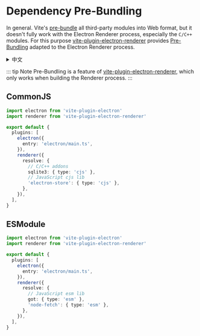 # Dependency Pre-Bundling

In general. Vite's [pre-bundle](https://vitejs.dev/guide/dep-pre-bundling.html) all third-party modules into Web format, but it doesn't fully work with the Electron Renderer process, especially the `C/C++` modules. For this purpose [vite-plugin-electron-renderer](https://github.com/electron-vite/vite-plugin-electron-renderer) provides [Pre-Bundling](https://github.com/electron-vite/vite-plugin-electron-renderer#dependency-pre-bundling) adapted to the Electron Renderer process.

<details>
  <summary>中文</summary>
  <p>一般情况下。 Vite 的<a target="_blank" href="https://vitejs.dev/guide/dep-pre-bundling.html">预构建</a>会将所有第三方模块构建成 Web 格式，但它无法完全使用于 Electrn 渲染进程，尤其是 <code>C/C++</code> 扩展。 为此 <a target="_blank" href="https://github.com/electron-vite/vite-plugin-electron-renderer">vite-plugin-electron-renderer</a> 提供了适配 Electron 渲染进程的<a target="_blank" href="https://github.com/electron-vite/vite-plugin-electron-renderer#dependency-pre-bundling">预构建</a>。</p>
</details>

::: tip Note
Pre-Bundling is a feature of [vite-plugin-electron-renderer](https://github.com/electron-vite/vite-plugin-electron-renderer), which only works when building the Renderer process.
:::
<!-- Pre-Bundling 是 vite-plugin-electron-renderer 功能，即只在构建渲染进程时工作。 -->

## CommonJS

```ts
import electron from 'vite-plugin-electron'
import renderer from 'vite-plugin-electron-renderer'

export default {
  plugins: [
    electron({
      entry: 'electron/main.ts',
    }),
    renderer({
      resolve: {
        // C/C++ addons
        sqlite3: { type: 'cjs' },
        // JavaScript cjs lib
        'electron-store': { type: 'cjs' },
      },
    }),
  ],
}
```

## ESModule

```ts
import electron from 'vite-plugin-electron'
import renderer from 'vite-plugin-electron-renderer'

export default {
  plugins: [
    electron({
      entry: 'electron/main.ts',
    }),
    renderer({
      resolve: {
        // JavaScript esm lib
        got: { type: 'esm' },
        'node-fetch': { type: 'esm' },
      },
    }),
  ],
}
```
